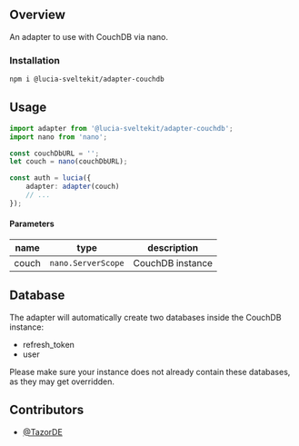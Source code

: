 ## Overview

An adapter to use with CouchDB via nano.

### Installation

```bash
npm i @lucia-sveltekit/adapter-couchdb
```

## Usage

```ts
import adapter from '@lucia-sveltekit/adapter-couchdb';
import nano from 'nano';

const couchDbURL = '';
let couch = nano(couchDbURL);

const auth = lucia({
	adapter: adapter(couch)
	// ...
});
```

#### Parameters

| name  | type             | description      |
| ----- | ---------------- | ---------------- |
| couch | `nano.ServerScope` | CouchDB instance |

## Database

The adapter will automatically create two databases inside the CouchDB instance:

- refresh_token
- user

Please make sure your instance does not already contain these databases, as they may get overridden.

## Contributors

- [@TazorDE](https://github.com/TazorDE)
